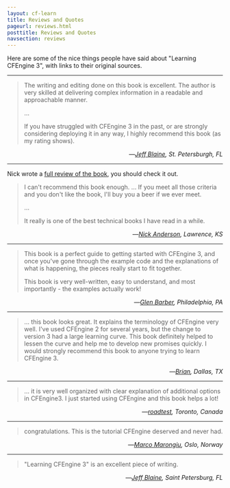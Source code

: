 ```yaml
---
layout: cf-learn
title: Reviews and Quotes
pageurl: reviews.html
posttitle: Reviews and Quotes
navsection: reviews
---
```


Here are some of the nice things people have said about "Learning
CFEngine 3", with links to their original sources.

------------------------

> The writing and editing done on this book is excellent. The author is very skilled at delivering complex information in a readable and approachable manner. 
>
> &hellip; 
>
> If you have struggled with CFEngine 3 in the past, or are strongly considering deploying it in any way, I highly recommend this book (as my rating shows).

<div align="right">&mdash;<cite><a
href="http://shop.oreilly.com/product/0636920022022.do#PowerReview">Jeff Blaine</a>, St. Petersburgh, FL</cite></div>

------------------------

Nick wrote a
[full review of the book](http://www.cmdln.org/2012/03/29/review-learning-cfengine-3/),
you should check it out.

> I can't recommend this book enough. &hellip; If you meet all those
> criteria and you don't like the book, I'll buy you a beer if we ever
> meet. 
>
> &hellip; 
>
> It really is one of the best technical books I have read in a
> while.

<div align="right">&mdash;<cite><a
href="http://www.cmdln.org/2012/03/29/review-learning-cfengine-3/">Nick
Anderson</a>, Lawrence, KS</cite></div>

------------------------

> This book is a perfect guide to getting started with CFEngine 3, and
> once you've gone through the example code and the explanations of what
> is happening, the pieces really start to fit together.
> 
> This book is very well-written, easy to understand, and most
> importantly - the examples actually work!

<div align="right">&mdash;<cite><a
href="http://shop.oreilly.com/product/0636920022022.do#PowerReview">Glen
Barber</a>, Philadelphia, PA</cite></div>

-----------------------

> &hellip; this book looks great. It explains the terminology of
> CFEngine very well. I've used CFEngine 2 for several years, but the
> change to version 3 had a large learning curve. This book definitely
> helped to lessen the curve and help me to develop new promises
> quickly. I would strongly recommend this book to anyone trying to
> learn CFEngine 3.

<div align="right">&mdash;<cite><a
href="http://shop.oreilly.com/product/0636920022022.do#PowerReview">Brian</a>,
Dallas, TX</cite></div>

------------------------

> &hellip; it is very well organized with clear explanation of additional options
> in CFEngine3. I just started using CFEngine and this book helps a lot!

<div align="right">&mdash;<cite><a
href="http://shop.oreilly.com/product/0636920022022.do#PowerReview">roadtest</a>,
Toronto, Canada</cite></div>

------------------------

> congratulations. This is the tutorial CFEngine
> deserved and never had.

<div align="right">&mdash;<cite><a
href="https://cfengine.com/forum/read.php?3,24235,24761#msg-24761">Marco
Marongiu</a>, Oslo, Norway</cite></div>

------------------------

> "Learning CFEngine 3" is an excellent piece of writing.

<div align="right">&mdash;<cite><a href="https://twitter.com/#!/cjeffblaine/status/198426894822150145">Jeff Blaine</a>, Saint Petersburg, FL</cite></div>
